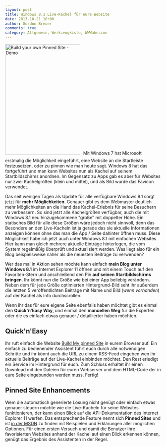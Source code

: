 ```yaml
---
layout: post
title: Windows 8.1 Live-Kachel für eure Website
date: 2013-10-21 10:00
author: Gordon Breuer
comments: true
category: Allgemein, Werkzeugkiste, WWWahnsinn
---
```

<a href="http://www.buildmypinnedsite.com/de-DE"><img class="alignleft size-full wp-image-4306" style="margin-right: 10px; margin-bottom: 10px;" alt="Build your own Pinned Site - Demo" src="http://anheledirwp.blob.core.windows.net/wordpress/2013/10/Screenshot-2.png" width="242" height="357" /></a>Mit Windows 7 hat Microsoft erstmalig die Möglichkeit eingeführt, eine Website an die Startleiste festzusetzen, oder zu pinnen wie man heute sagt. Windows 8 hat das fortgeführt und man kann Websites nun als Kachel auf seinem Startbildschirms anordnen. Im Gegensatz zu Apps gab es aber für Websites nur zwei Kachelgrößen (klein und mittel), und als Bild wurde das Favicon verwendet.

Das seit wenigen Tagen als Update für alle verfügbare Windows 8.1 sorgt jetzt für <strong>mehr Möglichkeiten</strong>. Genauer gibt es dem Webmaster deutlich mehr Möglichkeiten an die Hand das Kachel-Erlebnis für seine Besuchern zu verbessern. So sind jetzt alle Kachelgrößen verfügbar, auch die mit Windows 8.1 neu hinzugekommene "große" mit doppelter Höhe. Ein statisches Bild für alle diese Größen wäre jedoch nicht sinnvoll, denn das Besondere an den Live-Kacheln ist ja gerade das sie aktuelle Informationen anzeigen können ohne das man die App / Seite dahinter öffnen muss. Diese Möglichkeit habe ich jetzt auch unter Windows 8.1 mit einfachen Websites. Hier kann man gleich mehrere aktuelle Einträge hinterlegen, die vom System regelmäßig überprüft und aktualisiert werden. Was liegt also für ein Blog beispielsweise näher als die neuesten Beiträge zu verwenden?

Wer das mal in Aktion sehen möchte kann einfach <strong>mein Blog unter Windows 8.1</strong> im Internet Explorer 11 öffnen und mit einem Touch auf den Favoriten-Stern und anschließend den Pin <strong>auf seinen Startbildschirms bringen</strong>. Ihr könnt nun die Größe wie bei einer App beliebig verändern. Neben dem für jede Größe optimierten Hintergrund-Bild seht ihr außerdem die letzten 5 veröffentlichten Beiträge mit Name und Bild (<em>wenn vorhanden</em>) auf der Kachel als Info durchscrollen.

Wenn ihr das für eure eigene Seite ebenfalls haben möchtet gibt es einmal den <strong>Quick'n'Easy Way</strong>, und einmal den <strong>manuellen Weg</strong> für die Experten oder die es einfach etwas genauer / detaillierter haben möchten.
<h2>Quick'n'Easy</h2>
Ihr ruft einfach die Website <a href="http://www.buildmypinnedsite.com/de-DE">Build My pinned Site</a> in eurem Browser auf. Ein einfach zu bedienender Assistent führt euch durch alle notwendigen Schritte und ihr könnt auch die URL zu einem RSS-Feed eingeben wen ihr aktuelle Beiträge auf der Live-Kachel einbinden möchtet. Den Rest erledigt ein Service im Hintergrund für euch. Zum Schluss erhaltet ihr einen Download mit den Dateien für euren Webserver und dem HTML-Code der in eure Seite eingebunden werden muss. Fertig!
<h2>Pinned Site Enhancements</h2>
Wem die automatisch generierte Lösung nicht genügt oder einfach etwas genauer steuern möchte wie die Live-Kacheln für seine Websites funktionieren, der kann einen Blick auf die API-Dokumentation des Internet Explorer 11 werfen. Das entsprechende Feature nennt sich <strong>Pinned Sites</strong> und ist <a title="Internet Explorer 11 Dev-Center: Pinned Sites" href="http://msdn.microsoft.com/en-us/library/ie/gg491731(v=vs.85).aspx">in der MSDN</a> zu finden mit Beispielen und Erklärungen aller möglichen Optionen. Für einen ersten Versuch und damit die Benutzer ihre favorisierten Websites anhand der Kachel auf einen Blick erkennen können, genügt das Ergebnis des Assistenten in der Regel.
